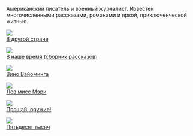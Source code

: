 Американский писатель и военный журналист. 
Известен многочисленными рассказами, романами и яркой, приключенческой жизнью.

![](/books/prose_classic/Эрнест%20Миллер%20Хемингуэй/В%20другой%20стране.jpg)  
[В другой стране](/books/prose_classic/Эрнест%20Миллер%20Хемингуэй/В%20другой%20стране)

![](/books/prose_classic/Эрнест%20Миллер%20Хемингуэй/В%20наше%20время%20(сборник%20рассказов).jpg)  
[В наше время (сборник рассказов)](/books/prose_classic/Эрнест%20Миллер%20Хемингуэй/В%20наше%20время%20(сборник%20рассказов))

![](/books/prose_classic/Эрнест%20Миллер%20Хемингуэй/Вино%20Вайоминга.jpg)  
[Вино Вайоминга](/books/prose_classic/Эрнест%20Миллер%20Хемингуэй/Вино%20Вайоминга)

![](/books/prose_classic/Эрнест%20Миллер%20Хемингуэй/Лев%20мисс%20Мэри.jpg)  
[Лев мисс Мэри](/books/prose_classic/Эрнест%20Миллер%20Хемингуэй/Лев%20мисс%20Мэри)

![](/books/prose_classic/Эрнест%20Миллер%20Хемингуэй/Прощай,%20оружие!.jpg)  
[Прощай, оружие!](/books/prose_classic/Эрнест%20Миллер%20Хемингуэй/Прощай,%20оружие!)

![](/books/prose_classic/Эрнест%20Миллер%20Хемингуэй/Пятьдесят%20тысяч.jpg)  
[Пятьдесят тысяч](/books/prose_classic/Эрнест%20Миллер%20Хемингуэй/Пятьдесят%20тысяч)
